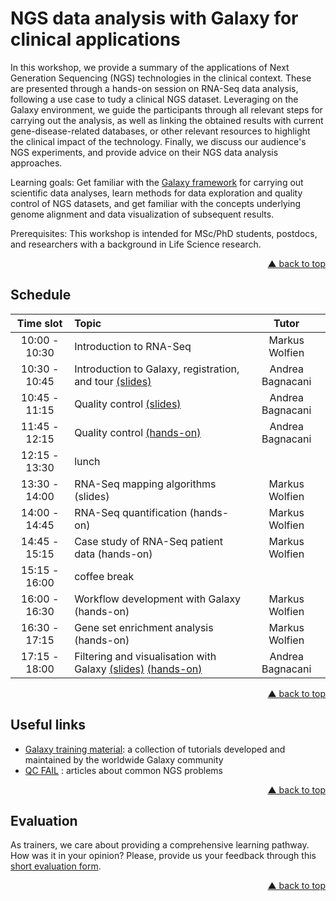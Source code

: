 <div id="top"></div>

# NGS data analysis with Galaxy for clinical applications

In this workshop, we provide a summary of the applications of Next Generation Sequencing (NGS) technologies in the clinical context. These are presented through a hands-on session on RNA-Seq data analysis, following a use case to tudy a clinical NGS dataset. Leveraging on the Galaxy environment, we guide the participants through all relevant steps for carrying out the analysis, as well as linking the obtained results with current gene-disease-related databases, or other relevant resources to highlight the clinical impact of the technology. Finally, we discuss our audience's NGS experiments, and provide advice on their NGS data analysis approaches.  

Learning goals:
Get familiar with the [Galaxy framework](https://usegalaxy.eu) for carrying out scientific data analyses, learn methods for data exploration and quality control of NGS datasets, and get familiar with the concepts underlying genome  alignment and data visualization of subsequent results.  

Prerequisites:
This workshop is intended for MSc/PhD students, postdocs, and researchers with a background in Life Science research.
<p align="right"><a href="#top">&#x25B2; back to top</a></p>


## Schedule

| **Time slot** | **Topic** | **Tutor** |
| :---: | :--- | :---: |
| 10:00 - 10:30 | Introduction to RNA-Seq | Markus Wolfien |
| 10:30 - 10:45 | Introduction to Galaxy, registration, and tour [(slides)](https://galaxyproject.github.io/training-material/topics/introduction/slides/introduction.html#1) | Andrea Bagnacani |
| 10:45 - 11:15 | Quality control [(slides)](https://galaxyproject.github.io/training-material/topics/sequence-analysis/tutorials/quality-control/slides.html#1) | Andrea Bagnacani |
| 11:45 - 12:15 | Quality control [(hands-on)](https://galaxyproject.github.io/training-material/topics/sequence-analysis/tutorials/quality-control/tutorial.html) | Andrea Bagnacani |
| 12:15 - 13:30 | lunch | |
| 13:30 - 14:00 | RNA-Seq mapping algorithms (slides) | Markus Wolfien |
| 14:00 - 14:45 | RNA-Seq quantification (hands-on) | Markus Wolfien |
| 14:45 - 15:15 | Case study of RNA-Seq patient data (hands-on) | Markus Wolfien |
| 15:15 - 16:00 | coffee break | |
| 16:00 - 16:30 | Workflow development with Galaxy (hands-on) | Markus Wolfien |
| 16:30 - 17:15 | Gene set enrichment analysis (hands-on) | Markus Wolfien |
| 17:15 - 18:00 | Filtering and visualisation with Galaxy [(slides)](https://galaxyproject.github.io/training-material/topics/transcriptomics/tutorials/rna-seq-viz-with-cummerbund/slides.html) [(hands-on)](https://galaxyproject.github.io/training-material/topics/transcriptomics/tutorials/rna-seq-viz-with-cummerbund/tutorial.html) | Andrea Bagnacani | 
<p align="right"><a href="#top">&#x25B2; back to top</a></p>


## Useful links

- [Galaxy training material](https://galaxyproject.github.io/training-material/): a collection of tutorials developed and maintained by the worldwide Galaxy community
- [QC FAIL](https://sequencing.qcfail.com/) : articles about common NGS problems
<p align="right"><a href="#top">&#x25B2; back to top</a></p>


## Evaluation

As trainers, we care about providing a comprehensive learning pathway. How was it in your opinion? Please, provide us your feedback through this [short evaluation form](https://de.surveymonkey.com/r/denbi-course?sc=rbc&id=000218).
<p align="right"><a href="#top">&#x25B2; back to top</a></p>
